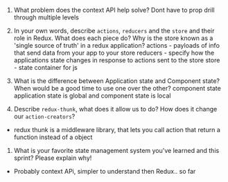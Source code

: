 1. What problem does the context API help solve?
    Dont have to prop drill through multiple levels



1. In your own words, describe `actions`, `reducers` and the `store` and their role in Redux. What does each piece do? Why is the store known as a 'single source of truth' in a redux application?
    actions - payloads of info that send data from your app to your store
    reducers - specify how the applications state changes in response to actions sent to the store
    store - state container for js


1. What is the difference between Application state and Component state? When would be a good time to use one over the other?
    component state 
    application state is global and component state is local


1. Describe `redux-thunk`, what does it allow us to do? How does it change our `action-creators`?
- redux thunk is a middleware library, that lets you call action that return a function instead of a object


1. What is your favorite state management system you've learned and this sprint? Please explain why!
- Probably context APi, simpler to understand then Redux.. so far
